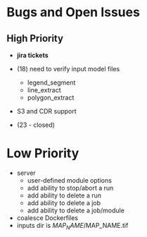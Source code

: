 # Bugs and Open Issues

## High Priority

* **jira tickets**

* (18) need to verify input model files
   * legend_segment
   * line_extract
   * polygon_extract
* S3 and CDR support
* (23 - closed)

# Low Priority

* server
    * user-defined module options
    * add ability to stop/abort a run
    * add ability to delete a run
    * add ability to delete a job
    * add ability to delete a job/module
* coalesce Dockerfiles
* inputs dir is $MAP_NAME/$MAP_NAME.tif
